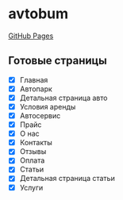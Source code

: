 # avtobum

[GitHub Pages](https://newstreetpunk.github.io/avtobum/)

## Готовые страницы
- [x] Главная
- [x] Автопарк
- [x] Детальная страница авто
- [x] Условия аренды
- [x] Автосервис
- [x] Прайс
- [x] О нас
- [x] Контакты
- [x] Отзывы
- [x] Оплата
- [x] Статьи
- [x] Детальная страница статьи
- [x] Услуги